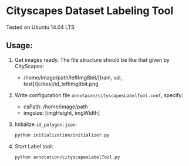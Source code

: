 # Cityscapes Dataset Labeling Tool

Tested on Ubuntu 14.04 LTS

## Usage:
1. Get images ready. The file structure should be like that given by CityScapes:
    - /home/image/path/leftImg8bit/[train, val, test]/[cities]/id_leftImg8bit.png
2. Write configuration file `annotaion/cityscapesLabelTool.conf`, specify:
    * csPath: /home/image/path
    * imgsize: [imgHeight, imgWidth]

2. Initialize `id_polygon.json`:

    ```bash
    python initialization/initializer.py
    ```

3. Start Label tool:

    ```bash
    python annotation/cityscapesLabelTool.py
    ```
